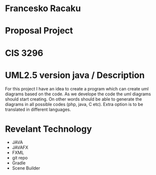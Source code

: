 # Francesko Racaku
# Proposal Project
# CIS 3296 

# UML2.5 version java / Description


For this project I have an idea to create a program which can create uml diagrams based on the code. As we develope the code the uml diagrams should start creating. On other words should be able to generate the diagrams in all possible codes (php, java, C etc). Extra option is to be translated in different languages.


# Revelant Technology

- JAVA 
- JAVAFX
- FXML
- git repo
- Gradle
- Scene Builder

